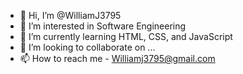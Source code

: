 - 👋 Hi, I’m @WilliamJ3795
- 👀 I’m interested in Software Engineering
- 🌱 I’m currently learning HTML, CSS, and JavaScript
- 💞️ I’m looking to collaborate on ...
- 📫 How to reach me - Williamj3795@gmail.com

<!---
WilliamJ3795/WilliamJ3795 is a ✨ special ✨ repository because its `README.md` (this file) appears on your GitHub profile.
You can click the Preview link to take a look at your changes.
--->
